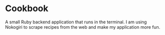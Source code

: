 # Cookbook

A small Ruby backend application that runs in the terminal. 
I am using Nokogiri to scrape recipes from the web and make my application more fun.
